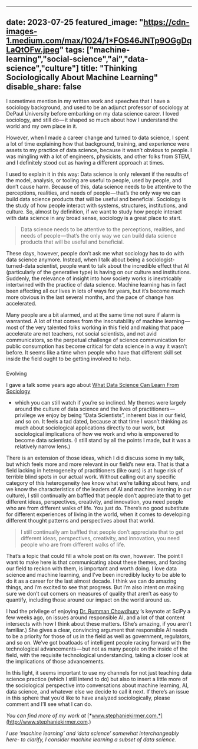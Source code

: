 



---
date: 2023-07-25
featured_image: "https://cdn-images-1.medium.com/max/1024/1*FOS46JNTp9OGgDqLaQtOFw.jpeg"
tags: ["machine-learning","social-science","ai","data-science","culture"]
title: "Thinking Sociologically About Machine Learning"
disable_share: false
---
      

 I sometimes mention in my written work and speeches that I have a sociology background, and used to be an adjunct professor of sociology at DePaul University before embarking on my data science career. I loved sociology, and still do — it shaped so much about how I understand the world and my own place in it.




 However, when I made a career change and turned to data science, I spent a lot of time explaining how that background, training, and experience were assets to my practice of data science, because it wasn’t obvious to people. I was mingling with a lot of engineers, physicists, and other folks from STEM, and I definitely stood out as having a different approach at times.




 I used to explain it in this way: Data science is only relevant if the results of the model, analysis, or tooling are useful to people, used by people, and don’t cause harm. Because of this, data science needs to be attentive to the perceptions, realities, and needs of people — that’s the only way we can build data science products that will be useful and beneficial. Sociology is the study of how people interact with systems, structures, institutions, and culture. So, almost by definition, if we want to study how people interact with data science in any broad sense, sociology is a great place to start.




> 
>  Data science needs to be attentive to the perceptions, realities, and needs of people — that’s the only way we can build data science products that will be useful and beneficial.
> 



 These days, however, people don’t ask me what sociology has to do with data science anymore. Instead, when I talk about being a sociologist-turned-data scientist, people want to talk about the incredible effect that AI (particularly of the generative type) is having on our culture and institutions. Suddenly, the relevance of insight into how society works is inextricably intertwined with the practice of data science. Machine learning has in fact been affecting all our lives in lots of ways for years, but it’s become much more obvious in the last several months, and the pace of change has accelerated.




 Many people are a bit alarmed, and at the same time not sure if alarm is warranted. A lot of that comes from the inscrutability of machine learning — most of the very talented folks working in this field and making that pace accelerate are not teachers, not social scientists, and not avid communicators, so the perpetual challenge of science communication for public consumption has become critical for data science in a way it wasn’t before. It seems like a time when people who have that different skill set inside the field ought to be getting involved to help.



### 
 Evolving



 I gave a talk some years ago about
 [What Data Science Can Learn From Sociology](https://github.com/skirmer/satRdays_chicago_2019) 
 - which you can still watch if you’re so inclined. My themes were largely around the culture of data science and the lives of practitioners — privilege we enjoy by being “Data Scientists”, inherent bias in our field, and so on. It feels a tad dated, because at that time I wasn’t thinking as much about sociological applications directly to our work, but sociological implications of how we work and who is empowered to become data scientists. (I still stand by all the points I made, but it was a relatively narrow lens.)




 There is an extension of those ideas, which I did discuss some in my talk, but which feels more and more relevant in our field’s new era. That is that a field lacking in heterogeneity of practitioners (like ours) is at huge risk of terrible blind spots in our actual work. Without calling out any specific category of this heterogeneity (we know what we’re talking about here, and we know the characteristics of the leaders of AI and machine learning in our culture), I still continually am baffled that people don’t appreciate that to get different ideas, perspectives, creativity, and innovation, you need people who are from different walks of life. You just do. There’s no good substitute for different experiences of living in the world, when it comes to developing different thought patterns and perspectives about that world.




> 
>  I still continually am baffled that people don’t appreciate that to get different ideas, perspectives, creativity, and innovation, you need people who are from different walks of life.
> 



 That’s a topic that could fill a whole post on its own, however. The point I want to make here is that communicating about these themes, and forcing our field to reckon with them, is important and worth doing. I love data science and machine learning, and I’ve been incredibly lucky to be able to do it as a career for the last almost decade. I think we can do amazing things, and I’m excited to see that progress. But I’m also intent on making sure we don’t cut corners on measures of quality that aren’t as easy to quantify, including those around our impact on the world around us.




 I had the privilege of enjoying
 [Dr. Rumman Chowdhury](https://www.linkedin.com/in/rumman/) 
 ’s keynote at SciPy a few weeks ago, on issues around responsible AI, and a lot of that content intersects with how I think about these matters. (She’s amazing, if you aren’t familiar.) She gives a clear, convincing argument that responsible AI needs to be a priority for those of us in the field as well as government, regulators, and so on. We’ve got boatloads of intelligent people racing forward with the technological advancements — but not as many people on the inside of the field, with the requisite technological understanding, taking a closer look at the implications of those advancements.




 In this light, it seems important to use my channels for not just teaching data science practice (which I still intend to do) but also to insert a little more of the sociological perspective into conversations about machine learning, AI, data science, and whatever else we decide to call it next. If there’s an issue in this sphere that you’d like to have analyzed sociologically, please comment and I’ll see what I can do.




*You can find more of my work at* 
[*www.stephaniekirmer.com.*](http://www.stephaniekirmer.com.)




*I use ‘machine learning’ and ‘data science’ somewhat interchangeably here- to clarify, I consider machine learning a subset of data science.* 




